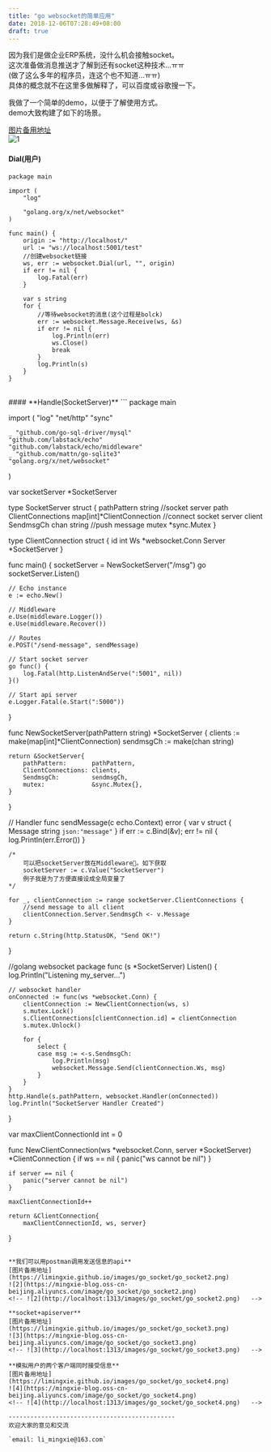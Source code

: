 ```yaml
---
title: "go websocket的简单应用"
date: 2018-12-06T07:28:49+08:00
draft: true
---
```


因为我们是做企业ERP系统，没什么机会接触socket。  
这次准备做消息推送才了解到还有socket这种技术...ㅠㅠ  
(做了这么多年的程序员，连这个也不知道...ㅠㅠ)  
具体的概念就不在这里多做解释了，可以百度或谷歌搜一下。  

我做了一个简单的demo，以便于了解使用方式。  
demo大致构建了如下的场景。  

[图片备用地址](https://limingxie.github.io/images/go_socket/go_socket1.png)  
![1](https://mingxie-blog.oss-cn-beijing.aliyuncs.com/image/go_socket/go_socket1.png)
<!-- ![1](http://localhost:1313/images/go_socket/go_socket1.png)   -->

#### **Dial(用户)**
```
package main

import (
	"log"

	"golang.org/x/net/websocket"
)

func main() {
    origin := "http://localhost/"
    url := "ws://localhost:5001/test"
    //创建websocket链接
    ws, err := websocket.Dial(url, "", origin)
    if err != nil {
        log.Fatal(err)
    }

    var s string
    for {
        //等待websocket的消息(这个过程是bolck)
        err := websocket.Message.Receive(ws, &s)
        if err != nil {
            log.Println(err)
            ws.Close()
            break
        }
        log.Println(s)
    }
}
```
<br />
#### **Handle(SocketServer)**
```
package main

import (
	"log"
	"net/http"
	"sync"

	_ "github.com/go-sql-driver/mysql"
	"github.com/labstack/echo"
	"github.com/labstack/echo/middleware"
	_ "github.com/mattn/go-sqlite3"
	"golang.org/x/net/websocket"
)

var socketServer *SocketServer

type SocketServer struct {
	pathPattern       string                    //socket server path
	ClientConnections map[int]*ClientConnection //connect socket server client
	SendmsgCh         chan string               //push message
	mutex             *sync.Mutex
}

type ClientConnection struct {
	id     int
	Ws     *websocket.Conn
	Server *SocketServer
}

func main() {
	socketServer = NewSocketServer("/msg")
	go socketServer.Listen()

	// Echo instance
	e := echo.New()

	// Middleware
	e.Use(middleware.Logger())
	e.Use(middleware.Recover())

	// Routes
	e.POST("/send-message", sendMessage)

	// Start socket server
	go func() {
		log.Fatal(http.ListenAndServe(":5001", nil))
	}()

	// Start api server
	e.Logger.Fatal(e.Start(":5000"))

}

func NewSocketServer(pathPattern string) *SocketServer {
	clients := make(map[int]*ClientConnection)
	sendmsgCh := make(chan string)

	return &SocketServer{
		pathPattern:       pathPattern,
		ClientConnections: clients,
		SendmsgCh:         sendmsgCh,
		mutex:             &sync.Mutex{},
	}
}

// Handler
func sendMessage(c echo.Context) error {
	var v struct {
		Message string `json:"message"`
	}
	if err := c.Bind(&v); err != nil {
		log.Println(err.Error())
	}

	/*
		可以把socketServer放在Middleware。如下获取
		socketServer := c.Value("SocketServer")
		例子我是为了方便直接设成全局变量了
	*/

	for _, clientConnection := range socketServer.ClientConnections {
		//send message to all client
		clientConnection.Server.SendmsgCh <- v.Message
	}

	return c.String(http.StatusOK, "Send OK!")
}

//golang websocket package
func (s *SocketServer) Listen() {
	log.Println("Listening my_server...")

	// websocket handler
	onConnected := func(ws *websocket.Conn) {
		clientConnection := NewClientConnection(ws, s)
		s.mutex.Lock()
		s.ClientConnections[clientConnection.id] = clientConnection
		s.mutex.Unlock()

		for {
			select {
			case msg := <-s.SendmsgCh:
				log.Println(msg)
				websocket.Message.Send(clientConnection.Ws, msg)
			}
		}
	}
	http.Handle(s.pathPattern, websocket.Handler(onConnected))
	log.Println("SocketServer Handler Created")

}

var maxClientConnectionId int = 0

func NewClientConnection(ws *websocket.Conn, server *SocketServer) *ClientConnection {
	if ws == nil {
		panic("ws cannot be nil")
	}

	if server == nil {
		panic("server cannot be nil")
	}

	maxClientConnectionId++

	return &ClientConnection{
		maxClientConnectionId, ws, server}
}
```

**我们可以用postman调用发送信息的api**  
[图片备用地址](https://limingxie.github.io/images/go_socket/go_socket2.png)  
![2](https://mingxie-blog.oss-cn-beijing.aliyuncs.com/image/go_socket/go_socket2.png)
<!-- ![2](http://localhost:1313/images/go_socket/go_socket2.png)   -->

**socket+apiserver**  
[图片备用地址](https://limingxie.github.io/images/go_socket/go_socket3.png)  
![3](https://mingxie-blog.oss-cn-beijing.aliyuncs.com/image/go_socket/go_socket3.png)
<!-- ![3](http://localhost:1313/images/go_socket/go_socket3.png)   -->

**模拟用户的两个客户端同时接受信息**  
[图片备用地址](https://limingxie.github.io/images/go_socket/go_socket4.png)  
![4](https://mingxie-blog.oss-cn-beijing.aliyuncs.com/image/go_socket/go_socket4.png)
<!-- ![4](http://localhost:1313/images/go_socket/go_socket4.png)   -->

----------------------------------------------
欢迎大家的意见和交流

`email: li_mingxie@163.com`